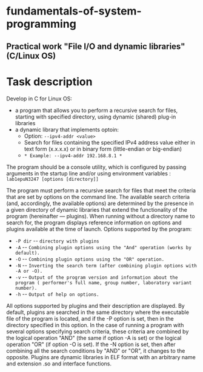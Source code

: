 # fundamentals-of-system-programming
## Practical work "File I/O and dynamic libraries" (C/Linux OS)

# Task description
 Develop in C for Linux OS:
 * a program that allows you to perform a recursive search for files, starting with specified directory, using dynamic (shared) plug-in libraries
 * a dynamic library that implements optoin:
   + Option: ` --ipv4-addr <value> `
   - Search for files containing the specified IPv4 address value either in text form (x.x.x.x) or in binary form (little-endian or big-endian)
   + ` * Example: --ipv4-addr 192.168.8.1 * `
   
The program should be a console utility,
which is configured by passing arguments in the startup line and/or using
environment variables : ` lab1epuN3247 [options [directory]] `
  
  The program must perform a recursive search for files that meet the criteria
that are set by options on the command line. The available search criteria (and,
accordingly, the available options) are determined by the presence in a given directory
of dynamic libraries that extend the functionality of the program (hereinafter — plugins).
When running without a directory name to search for, the program displays reference
information on options and plugins available at the time of launch.
Options supported by the program:
  * ` -P dir ` -- ` directory with plugins `
  * ` -A ` -- ` Combining plugin options using the "And" operation
(works by default). `
  * ` -O ` -- ` Combining plugin options using the "OR" operation. `
  * ` -N ` -- ` Inverting the search term (after combining plugin options with -A or -O). `
  * ` -v ` -- ` Output of the program version and information about the program (
performer's full name, group number, laboratory variant number). `
  * ` -h ` -- ` Output of help on options. `
  
  All options supported
by plugins and their description are displayed. By default, plugins are searched in the same directory where
the executable file of the program is located, and if the -P option is set, then in the directory specified
in this option. In the case of running a program with several options specifying
search criteria, these criteria are combined by the logical operation "AND" (the same if
option -A is set) or the logical operation "OR" (if option -O is set). If the -N option is set,
then after combining all the search conditions by "AND" or "OR", it changes to the
opposite.
Plugins are dynamic libraries in ELF format with
an arbitrary name and extension .so and interface functions.
